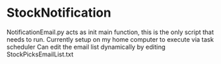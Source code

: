 # StockNotification
NotificationEmail.py acts as init main function, this is the only script that needs to run. Currently setup on my home computer to execute via task scheduler
Can edit the email list dynamically by editing StockPicksEmailList.txt
